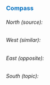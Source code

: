 




### <span style="color:#0070c0">Compass</span>
###### North (source):


###### West (similar):


###### East (opposite):


###### South (topic):

